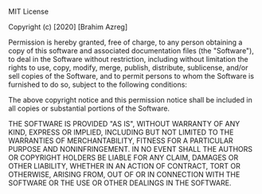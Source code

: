 MIT License

Copyright (c) [2020] [Brahim Azreg]

Permission is hereby granted, free of charge, to any person obtaining a copy of this software and associated documentation files (the "Software"), to deal in the Software without restriction,
 including without limitation the rights to use, copy, modify, merge, publish, distribute, sublicense, and/or sell copies of the Software, and to permit persons to whom the 
Software is furnished to do so, subject to the following conditions:

The above copyright notice and this permission notice shall be included in all copies or substantial portions of the Software.

THE SOFTWARE IS PROVIDED "AS IS", WITHOUT WARRANTY OF ANY KIND, EXPRESS OR IMPLIED, INCLUDING BUT NOT LIMITED TO THE WARRANTIES OF MERCHANTABILITY, FITNESS FOR A PARTICULAR PURPOSE AND NONINFRINGEMENT.
 IN NO EVENT SHALL THE AUTHORS OR COPYRIGHT HOLDERS BE LIABLE FOR ANY CLAIM, DAMAGES OR OTHER LIABILITY, WHETHER IN AN ACTION OF CONTRACT, TORT OR OTHERWISE, ARISING FROM, OUT OF OR 
IN CONNECTION WITH THE SOFTWARE OR THE USE OR OTHER DEALINGS IN THE SOFTWARE.